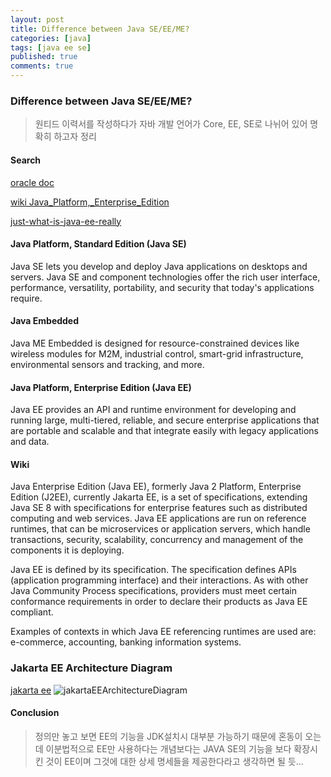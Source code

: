 ```yaml
---
layout: post
title: Difference between Java SE/EE/ME?
categories: [java]
tags: [java ee se]
published: true
comments: true
---
```


### Difference between Java SE/EE/ME?

> 원티드 이력서를 작성하다가 자바 개발 언어가 Core, EE, SE로 나뉘어 있어 명확히 하고자 정리

#### Search
[oracle doc](https://docs.oracle.com/en/java/)

[wiki Java_Platform,_Enterprise_Edition](https://en.wikipedia.org/wiki/Java_Platform,_Enterprise_Edition)

[just-what-is-java-ee-really](https://stackoverflow.com/questions/15774924/just-what-is-java-ee-really)

#### Java Platform, Standard Edition (Java SE)
Java SE lets you develop and deploy Java applications on desktops and servers. Java SE and component technologies offer the rich user interface, performance, versatility, portability, and security that today's applications require.

#### Java Embedded
Java ME Embedded is designed for resource-constrained devices like wireless modules for M2M, industrial control, smart-grid infrastructure, environmental sensors and tracking, and more.

#### Java Platform, Enterprise Edition (Java EE)
Java EE provides an API and runtime environment for developing and running large, multi-tiered, reliable, and secure enterprise applications that are portable and scalable and that integrate easily with legacy applications and data.

#### Wiki
Java Enterprise Edition (Java EE), formerly Java 2 Platform, Enterprise Edition (J2EE), currently Jakarta EE, is a set of specifications, extending Java SE 8 with specifications for enterprise features such as distributed computing and web services. Java EE applications are run on reference runtimes, that can be microservices or application servers, which handle transactions, security, scalability, concurrency and management of the components it is deploying.

Java EE is defined by its specification. The specification defines APIs (application programming interface) and their interactions. As with other Java Community Process specifications, providers must meet certain conformance requirements in order to declare their products as Java EE compliant.

Examples of contexts in which Java EE referencing runtimes are used are: e-commerce, accounting, banking information systems.

### Jakarta EE Architecture Diagram
[jakarta ee](https://jakarta.ee/specifications/platform/8/platform-spec-8.html#architecture)
![jakartaEEArchitectureDiagram](../images/jakartaEEArchitectureDiagram.png)

#### Conclusion
> 정의만 놓고 보면 EE의 기능을 JDK설치시 대부분 가능하기 때문에 혼동이 오는데 이분법적으로 EE만 사용하다는 개념보다는 JAVA SE의 기능을 보다 확장시킨 것이 EE이며 그것에 대한 상세 명세들을 제공한다라고 생각하면 될 듯...